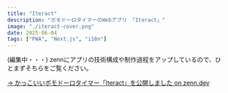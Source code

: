 ```yaml
---
title: "Iteract"
description: "ポモドーロタイマーのWebアプリ 「Iteract」"
image: "./iteract-cover.png"
date: 2025-06-04
tags: ["PWA", "Next.js", "i18n"]
---
```


(編集中・・・)
zennにアプリの技術構成や制作過程をアップしているので、ひとまずそちらをご覧ください。

[-> かっこいいポモドーロタイマー「Iteract」を公開しました on zenn.dev](https://zenn.dev/siino/articles/c2ba7b064f2938)
